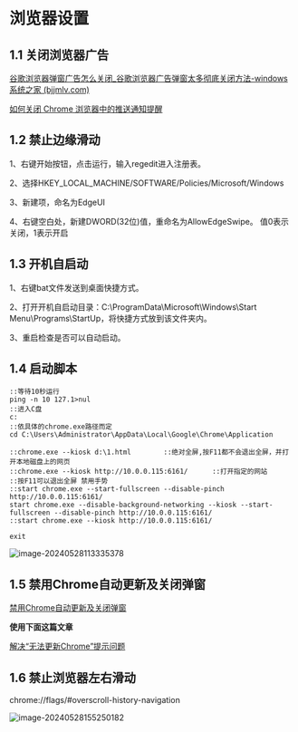 # 浏览器设置

## 1.1 关闭浏览器广告

[谷歌浏览器弹窗广告怎么关闭_谷歌浏览器广告弹窗太多彻底关闭方法-windows系统之家 (bjjmlv.com)](https://m.bjjmlv.com/jiaocheng/13406117.html)



[如何关闭 Chrome 浏览器中的推送通知提醒](https://zhuanlan.zhihu.com/p/592070297)



## 1.2 禁止边缘滑动

1、右键开始按钮，点击运行，输入regedit进入注册表。

2、选择HKEY_LOCAL_MACHINE/SOFTWARE/Policies/Microsoft/Windows

3、新建项，命名为EdgeUI

4、右键空白处，新建DWORD(32位)值，重命名为AllowEdgeSwipe。 值0表示关闭，1表示开启



## 1.3 开机自启动

1、右键bat文件发送到桌面快捷方式。

2、打开开机自启动目录：C:\ProgramData\Microsoft\Windows\Start Menu\Programs\StartUp，将快捷方式放到该文件夹内。

3、重启检查是否可以自动启动。



## 1.4 启动脚本

```
::等待10秒运行
ping -n 10 127.1>nul    
::进入C盘
c:  
::依具体的chrome.exe路径而定                   
cd C:\Users\Administrator\AppData\Local\Google\Chrome\Application

::chrome.exe --kiosk d:\1.html        ::绝对全屏,按F11都不会退出全屏，并打开本地磁盘上的网页
::chrome.exe --kiosk http://10.0.0.115:6161/      ::打开指定的网站
::按F11可以退出全屏 禁用手势
::start chrome.exe --start-fullscreen --disable-pinch http://10.0.0.115:6161/
start chrome.exe --disable-background-networking --kiosk --start-fullscreen --disable-pinch http://10.0.0.115:6161/
::start chrome.exe --kiosk http://10.0.0.115:6161/

exit
```

![image-20240528113335378](https://picture-typora-zhangjingqi.oss-cn-beijing.aliyuncs.com/image-20240528113335378.png)

## 1.5 禁用Chrome自动更新及关闭弹窗

[禁用Chrome自动更新及关闭弹窗](https://blog.csdn.net/m0_57193008/article/details/128417872)

**使用下面这篇文章**

[解决“无法更新Chrome”提示问题](https://www.itylq.com/block-chrome-updateprompt.html)





## 1.6 禁止浏览器左右滑动

chrome://flags/#overscroll-history-navigation

![image-20240528155250182](https://picture-typora-zhangjingqi.oss-cn-beijing.aliyuncs.com/image-20240528155250182.png)
